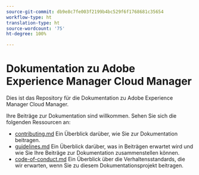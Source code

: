 ```yaml
---
source-git-commit: db9e8c7fe003f2199b4bc529f6f1768681c35654
workflow-type: ht
translation-type: ht
source-wordcount: '75'
ht-degree: 100%

---
```

# Dokumentation zu Adobe Experience Manager Cloud Manager

Dies ist das Repository für die Dokumentation zu Adobe Experience Manager Cloud Manager.

Ihre Beiträge zur Dokumentation sind willkommen. Sehen Sie sich die folgenden Ressourcen an:

* [contributing.md](contributing.md) Ein Überblick darüber, wie Sie zur Dokumentation beitragen.
* [guidelines.md](guidelines.md) Ein Überblick darüber, was in Beiträgen erwartet wird und wie Sie Ihre Beiträge zur Dokumentation zusammenstellen können.
* [code-of-conduct.md](code-of-conduct.md) Ein Überblick über die Verhaltensstandards, die wir erwarten, wenn Sie zu diesem Dokumentationsprojekt beitragen.

